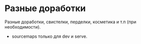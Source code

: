 # Разные доработки
Разные доработки, свистелки, перделки, косметика и т.п (при необходимости).
- sourcemaps только для dev и serve.


